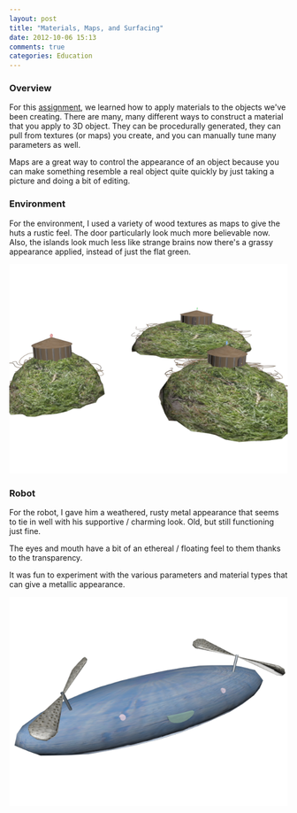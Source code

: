```yaml
---
layout: post
title: "Materials, Maps, and Surfacing"
date: 2012-10-06 15:13
comments: true
categories: Education
---
```


### Overview

For this [assignment][a4], we learned how to apply materials to the objects
we've been creating.  There are many, many different ways to construct a
material that you apply to 3D object.  They can be procedurally generated, they
can pull from textures (or maps) you create, and you can manually tune many
parameters as well.

Maps are a great way to control the appearance of an object because you can make
something resemble a real object quite quickly by just taking a picture and
doing a bit of editing.

### Environment

For the environment, I used a variety of wood textures as maps to give the huts
a rustic feel.  The door particularly look much more believable now.  Also, the
islands look much less like strange brains now there's a grassy appearance
applied, instead of just the flat green.

![Env 1][env]

### Robot

For the robot, I gave him a weathered, rusty metal appearance that seems to tie
in well with his supportive / charming look. Old, but still functioning just
fine.

The eyes and mouth have a bit of an ethereal / floating feel to them thanks to
the transparency.

It was fun to experiment with the various parameters and material types that can
give a metallic appearance.

![Robot 1][robot]

[a4]: http://viscom3d.blogspot.com/2012/09/materials-maps-and-surfacing.html
[env]: /images/posts/env-mat.png
[robot]: /images/posts/robot-mat.png
